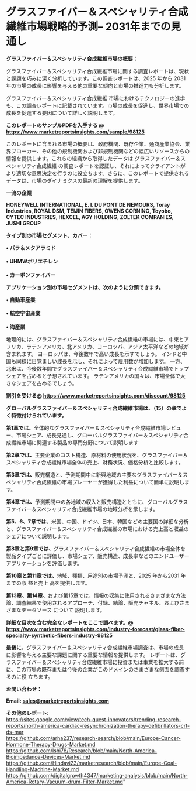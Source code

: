 # グラスファイバー＆スペシャリティ合成繊維市場戦略的予測– 2031年までの見通し

<strong><b>グラスファイバー＆スペシャリティ合成繊維市場の概要：</b></strong>

グラスファイバー＆スペシャリティ合成繊維市場に関する調査レポートは、現状と課題を巧みに深く分析しています。この調査レポートは、2025 年から 2031 年の市場の成長に影響を与える他の重要な傾向と市場の推進力も分析します。

グラスファイバー＆スペシャリティ合成繊維 市場におけるテクノロジーの進歩も、この調査レポートに記載されています。市場の成長を促進し、世界市場での成長を促進する要因について詳しく説明します。

<strong>このレポートのサンプルPDFを入手する @ <a href=https://www.marketreportsinsights.com/sample/98125>https://www.marketreportsinsights.com/sample/98125</a></strong>

このレポートに含まれる市場の概要は、政府機関、既存企業、通商産業協会、業界ブローカー、その他の規制機関および非規制機関などの幅広いリソースからの情報を提供します。これらの組織から取得したデータは グラスファイバー＆スペシャリティ合成繊維 の調査レポートを認証し、それによってクライアントがより適切な意思決定を行うのに役立ちます。さらに、このレポートで提供されるデータは、市場のダイナミクスの最新の理解を提供します。

<strong>一流の企業</strong>

<strong><b>HONEYWELL INTERNATIONAL, E. I. DU PONT DE NEMOURS, Toray Industries, ROYAL DSM, TEIJIN FIBERS, OWENS CORNING, Toyobo, CYTEC INDUSTRIES, HEXCEL, AGY HOLDING, ZOLTEK COMPANIES, JUSHI GROUP</b></strong>

<strong><b>タイプ別の市場セグメント、カバー：</b></strong>

<strong>• パラ＆メタアラミド<br><br>• UHMWポリエチレン<br><br>• カーボンファイバー</strong>

<strong><b>アプリケーション別の市場セグメントは、次のように分類できます。</b></strong>

<strong>• 自動車産業<br><br>• 航空宇宙産業<br><br>• 海産業</strong>

 地理的には、グラスファイバー＆スペシャリティ合成繊維の市場には、中東とアフリカ、ラテンアメリカ、北アメリカ、ヨーロッパ、アジア太平洋などの地域が含まれます。 ヨーロッパは、今後数年で高い成長を示すでしょう。 インドと中国も同様に目覚ましい成長を示し、それによって雇用数が増加します。 一方、北米は、今後数年間でグラスファイバー＆スペシャリティ合成繊維市場でトップシェアを占めると予想されています。 ラテンアメリカの国々は、市場全体で大きなシェアを占めるでしょう。

<strong>割引を受ける@ <a href=https://www.marketreportsinsights.com/discount/98125>https://www.marketreportsinsights.com/discount/98125</a></strong>

<strong><b>グローバルグラスファイバー＆スペシャリティ合成繊維市場は、（15）の章でよく特徴付けられています。</b></strong>

<strong><b>第</b></strong><strong><b>1章では、</b></strong>全体的なグラスファイバー＆スペシャリティ合成繊維市場レビュー、市場シェア、成長見通し、グローバルグラスファイバー＆スペシャリティ合成繊維市場に関連する製品の専門分野について説明します

<strong><b>第2章では、</b></strong>主要企業のコスト構造、原材料の使用状況を、グラスファイバー＆スペシャリティ合成繊維市場全体の売上、財務状況、価格分析と比較します。

<strong><b>第3章では、</b></strong>販売構造と、予測期間中に新興地域の主要なグラスファイバー＆スペシャリティ合成繊維の市場プレーヤーが獲得した利益について簡単に説明します。

<strong><b>第4章では、</b></strong>予測期間中の各地域の収入と販売構造とともに、グローバルグラスファイバー＆スペシャリティ合成繊維市場の地域分析を示します。

<strong><b>第5、6、7章では、</b></strong>米国、中国、ドイツ、日本、韓国などの主要国の詳細な分析と、グラスファイバー＆スペシャリティ合成繊維の市場における売上高と収益のシェアについて説明します。

<strong><b>第8章と第9章では、</b></strong>グラスファイバー＆スペシャリティ合成繊維の市場全体を製品タイプごとに評価し、市場シェア、販売構造、成長率などのエンドユーザーアプリケーションを評価します。

<strong><b>第10章と第11章では、</b></strong>地域、種類、用途別の市場予測と、2025 年から2031 年までの収 益と売上 高を提供します。

<strong><b>第13章、第14章、</b></strong>および第15章では、情報の収集に使用されるさまざまな方法論、調査結果で使用されるアプローチ、付録、結論、販売チャネル、およびさまざまなデータソース について 説明します。

<strong>詳細な目次を含む完全なレポートをここで調べます。@ <a href=https://www.marketreportsinsights.com/industry-forecast/glass-fiber-specialty-synthetic-fibers-industry-98125>https://www.marketreportsinsights.com/industry-forecast/glass-fiber-specialty-synthetic-fibers-industry-98125</a></strong>

<strong><b>最後に、</b></strong>グラスファイバー＆スペシャリティ合成繊維市場調査は、市場の成長 に影響を</a>与える主要な課題に関する重要な情報を提供します。 レポートは、グラスファイバー＆スペシャリティ合成繊維市場に投資または事業を拡大する前に、この市場の既存または今後の企業がこのドメインのさまざまな側面を調査す るのに役 立ちます。

<strong><b>お問い合わせ：</b></strong>

<strong>Email: </strong><a href=mailto:sales@marketreportsinsights.com><strong>sales@marketreportsinsights.com</strong></a>

<strong>その他のレポート:</strong>
<br>
<a href=https://sites.google.com/view/tech-quest-innovators/trending-research-reports/north-america-cardiac-resynchronization-therapy-defibrillators-crt-ds-mar>https://sites.google.com/view/tech-quest-innovators/trending-research-reports/north-america-cardiac-resynchronization-therapy-defibrillators-crt-ds-mar</a>
<br>
<a href=https://github.com/arha237/research-search/blob/main/Europe-Cancer-Hormone-Therapy-Drugs-Market.md>https://github.com/arha237/research-search/blob/main/Europe-Cancer-Hormone-Therapy-Drugs-Market.md</a>
<br>
<a href=https://github.com/Ishi78/Research/blob/main/North-America-Bioimpedance-Devices-Market.md>https://github.com/Ishi78/Research/blob/main/North-America-Bioimpedance-Devices-Market.md</a>
<br>
<a href=https://github.com/Hindavi23/marketresearch/blob/main/Europe-Coal-Handling-Machine-Market.md>https://github.com/Hindavi23/marketresearch/blob/main/Europe-Coal-Handling-Machine-Market.md</a>
<br>
<a href=https://github.com/digitalgrowth4347/marketing-analysis/blob/main/North-America-Rotary-Vacuum-drum-Filter-Market.md>https://github.com/digitalgrowth4347/marketing-analysis/blob/main/North-America-Rotary-Vacuum-drum-Filter-Market.md</a>"
